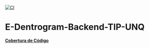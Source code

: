 [![CI](https://github.com/Luqui87/E-Dentrogram-Backend-TIP-UNQ/actions/workflows/Pipeline.yml/badge.svg?branch=dev)](https://github.com/Luqui87/E-Dentrogram-Backend-TIP-UNQ/actions/workflows/Pipeline.yml)

# E-Dentrogram-Backend-TIP-UNQ

**[Cobertura de Código](https://app.codecov.io/gh/Luqui87/E-Dentrogram-Backend-TIP-UNQ)**
